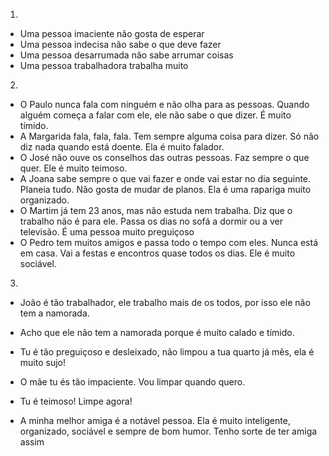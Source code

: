 1.
- Uma pessoa imaciente não gosta de esperar
- Uma pessoa indecisa não sabe o que deve fazer
- Uma pessoa desarrumada não sabe arrumar coisas
- Uma pessoa trabalhadora trabalha muito

2.
- O Paulo nunca fala com ninguém e não olha para as pessoas. Quando alguém começa a falar com ele, ele não sabe o que dizer. É muito tímido.
- A Margarida fala, fala, fala. Tem sempre alguma coisa para dizer. Só não diz nada quando está doente. Ela é muito falador.
- O José não ouve os conselhos das outras pessoas. Faz sempre o que quer. Ele é muito teimoso.
- A Joana sabe sempre o que vai fazer e onde vai estar no dia seguinte. Planeia tudo. Não gosta de mudar de planos. Ela é uma rapariga muito organizado.
- O Martim já tem 23 anos, mas não estuda nem trabalha. Diz que o trabalho não é para ele. Passa os dias no sofá a dormir ou a ver televisão. É uma pessoa muito preguiçoso
- O Pedro tem muitos amigos e passa todo o tempo com eles. Nunca está em casa. Vai a festas e encontros quase todos os dias. Ele é muito sociável.

3.
- João é tão trabalhador, ele trabalho mais de os todos, por isso ele não tem a namorada.
- Acho que ele não tem a namorada porque é muito calado e tímido.

- Tu é tão preguiçoso e desleixado, não limpou a tua quarto já mês, ela é muito sujo!
- O mãe tu és tão impaciente. Vou limpar quando quero.
- Tu é teimoso! Limpe agora!

- A minha melhor amiga é a notável pessoa. Ela é muito inteligente, organizado, sociável e sempre de bom humor. Tenho sorte de ter amiga assim